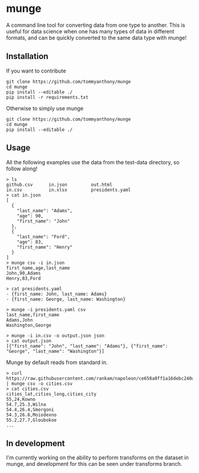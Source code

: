 # munge
A command line tool for converting data from one type to another. This is useful for data science when one has many types of data in different formats, and can be quickly converted to the same data type with munge!

## Installation
If you want to contribute
```shell
git clone https://github.com/tommyanthony/munge
cd munge
pip install --editable ./
pip install -r requirements.txt
```

Otherwise to simply use munge
```
git clone https://github.com/tommyanthony/munge
cd munge
pip install --editable ./
```
## Usage
All the following examples use the data from the test-data directory, so follow along!
```shell
> ls
github.csv      in.json         out.html
in.csv          in.xlsx         presidents.yaml
> cat in.json
[
  {
    "last_name": "Adams",
    "age": 90,
    "first_name": "John"
  },
  {
    "last_name": "Ford",
    "age": 83,
    "first_name": "Henry"
  }
]
> munge csv -i in.json
first_name,age,last_name
John,90,Adams
Henry,83,Ford

> cat presidents.yaml
- {first_name: John, last_name: Adams}
- {first_name: George, last_name: Washington}

> munge -i presidents.yaml csv
last_name,first_name
Adams,John
Washington,George

> munge -i in.csv -o output.json json
> cat output.json
[{"first_name": "John", "last_name": "Adams"}, {"first_name": "George", "last_name": "Washington"}]
```
Munge by default reads from standard in.
```shell
> curl https://raw.githubusercontent.com/rankam/napoleon/ce658a0ff1a16debc240a6c9b3790ac1b9a8efd5/original_data/cities.json | munge csv -o cities.csv
> cat cities.csv
cities_lat,cities_long,cities_city
55,24,Kowno
54.7,25.3,Wilna
54.4,26.4,Smorgoni
54.3,26.8,Moiodexno
55.2,27.7,Gloubokoe
...
```

## In development
I'm currently working on the ability to perform transforms on the dataset in munge, and development for this can be seen under transforms branch.
